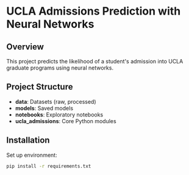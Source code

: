 # UCLA Admissions Prediction with Neural Networks

## Overview

This project predicts the likelihood of a student's admission into UCLA graduate programs using neural networks.

## Project Structure
- **data**: Datasets (raw, processed)
- **models**: Saved models
- **notebooks**: Exploratory notebooks
- **ucla_admissions**: Core Python modules

## Installation

Set up environment:

```bash
pip install -r requirements.txt
